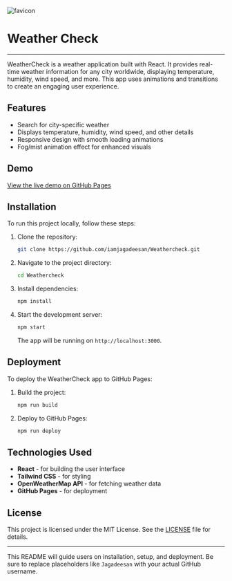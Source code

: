 ![favicon](https://github.com/user-attachments/assets/ea14c0df-b1ad-4f07-97a1-37b1e9fe9433)

# Weather Check

---

WeatherCheck is a weather application built with React. It provides real-time weather information for any city worldwide, displaying temperature, humidity, wind speed, and more. This app uses animations and transitions to create an engaging user experience.

## Features

- Search for city-specific weather
- Displays temperature, humidity, wind speed, and other details
- Responsive design with smooth loading animations
- Fog/mist animation effect for enhanced visuals

## Demo

[View the live demo on GitHub Pages](https://iamjagadeesan.github.io/Weathercheck/)

## Installation

To run this project locally, follow these steps:

1. Clone the repository:

   ```bash
   git clone https://github.com/iamjagadeesan/Weathercheck.git
   ```

2. Navigate to the project directory:

   ```bash
   cd Weathercheck
   ```

3. Install dependencies:

   ```bash
   npm install
   ```

4. Start the development server:

   ```bash
   npm start
   ```

   The app will be running on `http://localhost:3000`.

## Deployment

To deploy the WeatherCheck app to GitHub Pages:

1. Build the project:

   ```bash
   npm run build
   ```

2. Deploy to GitHub Pages:

   ```bash
   npm run deploy
   ```

## Technologies Used

- **React** - for building the user interface
- **Tailwind CSS** - for styling
- **OpenWeatherMap API** - for fetching weather data
- **GitHub Pages** - for deployment

## License

This project is licensed under the MIT License. See the [LICENSE](LICENSE) file for details.

---

This README will guide users on installation, setup, and deployment. Be sure to replace placeholders like `Jagadeesan` with your actual GitHub username.

